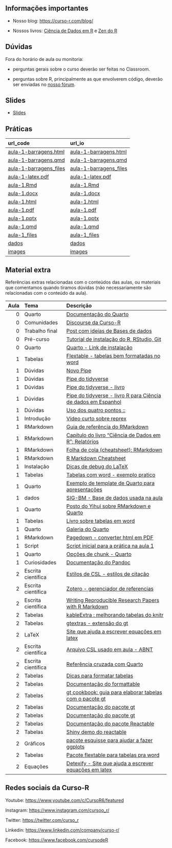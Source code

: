 
<!-- README.md is generated from README.Rmd. Please edit that file -->

## Informações importantes

-   Nosso blog: <https://curso-r.com/blog/>

-   Nossos livros: [Ciência de Dados em R](https://livro.curso-r.com/) e
    [Zen do R](https://curso-r.github.io/zen-do-r/)

## Dúvidas

Fora do horário de aula ou monitoria:

-   perguntas gerais sobre o curso deverão ser feitas no Classroom.

-   perguntas sobre R, principalmente as que envolverem código, deverão
    ser enviadas no [nosso fórum](https://discourse.curso-r.com/).

## Slides

-   [Slides](https://curso-r.github.io/main-relatorios/slides/)

## Práticas

| url_code                                                                                                         | url_io                                                                                                |
|:-----------------------------------------------------------------------------------------------------------------|:------------------------------------------------------------------------------------------------------|
| [aula-1-barragens.html](https://github.com/curso-r/202210-relatorios/blob/main/praticas/aula-1-barragens.html)   | [aula-1-barragens.html](https://curso-r.github.io/202210-relatorios/praticas/aula-1-barragens.html)   |
| [aula-1-barragens.qmd](https://github.com/curso-r/202210-relatorios/blob/main/praticas/aula-1-barragens.qmd)     | [aula-1-barragens.qmd](https://curso-r.github.io/202210-relatorios/praticas/aula-1-barragens.qmd)     |
| [aula-1-barragens_files](https://github.com/curso-r/202210-relatorios/blob/main/praticas/aula-1-barragens_files) | [aula-1-barragens_files](https://curso-r.github.io/202210-relatorios/praticas/aula-1-barragens_files) |
| [aula-1-latex.pdf](https://github.com/curso-r/202210-relatorios/blob/main/praticas/aula-1-latex.pdf)             | [aula-1-latex.pdf](https://curso-r.github.io/202210-relatorios/praticas/aula-1-latex.pdf)             |
| [aula-1.Rmd](https://github.com/curso-r/202210-relatorios/blob/main/praticas/aula-1.Rmd)                         | [aula-1.Rmd](https://curso-r.github.io/202210-relatorios/praticas/aula-1.Rmd)                         |
| [aula-1.docx](https://github.com/curso-r/202210-relatorios/blob/main/praticas/aula-1.docx)                       | [aula-1.docx](https://curso-r.github.io/202210-relatorios/praticas/aula-1.docx)                       |
| [aula-1.html](https://github.com/curso-r/202210-relatorios/blob/main/praticas/aula-1.html)                       | [aula-1.html](https://curso-r.github.io/202210-relatorios/praticas/aula-1.html)                       |
| [aula-1.pdf](https://github.com/curso-r/202210-relatorios/blob/main/praticas/aula-1.pdf)                         | [aula-1.pdf](https://curso-r.github.io/202210-relatorios/praticas/aula-1.pdf)                         |
| [aula-1.pptx](https://github.com/curso-r/202210-relatorios/blob/main/praticas/aula-1.pptx)                       | [aula-1.pptx](https://curso-r.github.io/202210-relatorios/praticas/aula-1.pptx)                       |
| [aula-1.qmd](https://github.com/curso-r/202210-relatorios/blob/main/praticas/aula-1.qmd)                         | [aula-1.qmd](https://curso-r.github.io/202210-relatorios/praticas/aula-1.qmd)                         |
| [aula-1_files](https://github.com/curso-r/202210-relatorios/blob/main/praticas/aula-1_files)                     | [aula-1_files](https://curso-r.github.io/202210-relatorios/praticas/aula-1_files)                     |
| [dados](https://github.com/curso-r/202210-relatorios/blob/main/praticas/dados)                                   | [dados](https://curso-r.github.io/202210-relatorios/praticas/dados)                                   |
| [images](https://github.com/curso-r/202210-relatorios/blob/main/praticas/images)                                 | [images](https://curso-r.github.io/202210-relatorios/praticas/images)                                 |

## Material extra

Referências extras relacionadas com o conteúdos das aulas, ou materiais
que comentamos quando tiramos dúvidas (não necessariamente são
relacionadas com o conteúdo da aula).

| Aula | Tema               | Descrição                                                                                                                                                    |
|-----:|:-------------------|:-------------------------------------------------------------------------------------------------------------------------------------------------------------|
|    0 | Quarto             | [Documentação do Quarto](https://quarto.org/docs/guide/)                                                                                                     |
|    0 | Comunidades        | [Discourse da Curso-R](https://discourse.curso-r.com)                                                                                                        |
|    0 | Trabalho final     | [Post com ideias de Bases de dados](https://blog.curso-r.com/posts/2022-06-11-bases-de-dados/)                                                               |
|    0 | Pré-curso          | [Tutorial de instalação do R, RStudio, Git](https://www.youtube.com/watch?t=2415&v=fiZStofJqMQ&feature=youtu.be)                                             |
|    0 | Quarto             | [Quarto - Link de instalação](https://quarto.org/docs/get-started/)                                                                                          |
|    1 | Tabelas            | [Flextable - tabelas bem formatadas no word](https://ardata-fr.github.io/flextable-book/)                                                                    |
|    1 | Dúvidas            | [Novo Pipe](https://blog.curso-r.com/posts/2021-05-06-o-novo-pipe-esta-chegando/)                                                                            |
|    1 | Dúvidas            | [Pipe do tidyverse](https://curso-r.github.io/main-r4ds-1/slides/04-manipulacao.html#14)                                                                     |
|    1 | Dúvidas            | [Pipe do tidyverse - livro](https://livro.curso-r.com/6-1-o-operador-pipe.html)                                                                              |
|    1 | Dúvidas            | [Pipe do tidyverse - livro R para Ciência de dados em Espanhol](https://es.r4ds.hadley.nz/pipes.html)                                                        |
|    1 | Dúvidas            | [Uso dos quatro pontos ::](https://curso-r.github.io/zen-do-r/funcoes-deps.html#quatro-pontos)                                                               |
|    1 | Introdução         | [Video curto sobre reprex](https://youtu.be/IxlGYVnaGXk)                                                                                                     |
|    1 | RMarkdown          | [Guia de referência do RMarkdown](https://rstudio.com/wp-content/uploads/2015/03/rmarkdown-reference.pdf)                                                    |
|    1 | RMarkdown          | [Capítulo do livro “Ciência de Dados em R”: Relatórios](https://livro.curso-r.com/9-relatorios.html)                                                         |
|    1 | RMarkdown          | [Folha de cola (cheatsheet): RMarkdown](https://github.com/rstudio/cheatsheets/raw/master/rmarkdown-2.0.pdf)                                                 |
|    1 | RMarkdown          | [R Markdown Cheatsheet](https://www.rstudio.com/wp-content/uploads/2015/02/rmarkdown-cheatsheet.pdf)                                                         |
|    1 | Instalação         | [Dicas de debug do LaTeX](https://github.com/yihui/tinytex/issues/103)                                                                                       |
|    1 | Tabelas            | [Tabelas com word - exemplo pratico](https://github.com/beatrizmilz/ambi-agua-2823/blob/main/inst/manuscript.Rmd)                                            |
|    1 | Quarto             | [Exemplo de template de Quarto para apresentações](https://github.com/beatrizmilz/quarto-rladies-theme)                                                      |
|    1 | dados              | [SIG-BM - Base de dados usada na aula](https://app.anm.gov.br/SIGBM/Publico/ClassificacaoNacionalDaBarragem)                                                 |
|    1 | Quarto             | [Posto do Yihui sobre RMarkdown e Quarto](https://yihui.org/en/2022/04/quarto-r-markdown/)                                                                   |
|    1 | Tabelas            | [Livro sobre tabelas em word](https://ardata-fr.github.io/flextable-book/)                                                                                   |
|    1 | Quarto             | [Galeria do Quarto](https://quarto.org/docs/gallery/)                                                                                                        |
|    1 | RMarkdown          | [Pagedown - converter html em PDF](https://github.com/rstudio/pagedown)                                                                                      |
|    1 | Script             | [Script inicial para a prática na aula 1](https://raw.githubusercontent.com/curso-r/main-relatorios/main/praticas/aula_1/exemplo_rmd_qmd/esqueleto-aula-1.R) |
|    1 | Quarto             | [Opções de chunk - Quarto](https://quarto.org/docs/reference/cells/cells-knitr.html#cell-output)                                                             |
|    1 | Curiosidades       | [Documentação do Pandoc](https://pandoc.org/)                                                                                                                |
|    2 | Escrita científica | [Estilos de CSL - estilos de citação](https://github.com/citation-style-language/styles)                                                                     |
|    2 | Escrita científica | [Zotero - gerenciador de referencias](https://www.zotero.org/)                                                                                               |
|    2 | Escrita científica | [Writing Reproducible Research Papers with R Markdown](https://resulumit.com/teaching/rmd_workshop.html#1)                                                   |
|    2 | Tabelas            | [kableExtra : melhorando tabelas do knitr](https://cran.r-project.org/web/packages/kableExtra/vignettes/awesome_table_in_html.html)                          |
|    2 | Tabelas            | [gtextras - extensão do gt](https://themockup.blog/posts/2022-06-13-gtextras-cran/)                                                                          |
|    2 | LaTeX              | [Site que ajuda a escrever equações em latex](https://app.mettzer.com/latex)                                                                                 |
|    2 | Escrita científica | [Arquivo CSL usado em aula - ABNT](https://github.com/citation-style-language/styles/blob/master/associacao-brasileira-de-normas-tecnicas.csl)               |
|    2 | Escrita científica | [Referência cruzada com Quarto](https://quarto.org/docs/authoring/cross-references.html)                                                                     |
|    2 | Tabelas            | [Dicas para formatar tabelas](https://www.curso-r.com/blog/2020-12-03-dicas-relatorios-r4ds1_tabelas/)                                                       |
|    2 | Tabelas            | [Documentação do formattable](https://renkun-ken.github.io/formattable/)                                                                                     |
|    2 | Tabelas            | [gt cookbook: guia para elaborar tabelas com o pacote gt](https://themockup.blog/static/gt-cookbook.html)                                                    |
|    2 | Tabelas            | [Documentação do pacote gt](https://gt.rstudio.com/)                                                                                                         |
|    2 | Tabelas            | [Documentação do pacote gt](https://gt.rstudio.com/)                                                                                                         |
|    2 | Tabelas            | [Documentação do pacote Reactable](https://glin.github.io/reactable/)                                                                                        |
|    2 | Tabelas            | [Shiny demo do reactable](https://glin.github.io/reactable/articles/shiny-demo.html)                                                                         |
|    2 | Gráficos           | [pacote esquisse para ajudar a fazer ggplots](https://github.com/dreamRs/esquisse)                                                                           |
|    2 | Tabelas            | [Pacote flextable para tabelas pra word](https://davidgohel.github.io/flextable/)                                                                            |
|    2 | Equações           | [Detexify - Site que ajuda a escrever equações em latex](https://detexify.kirelabs.org/classify.html)                                                        |

## Redes sociais da Curso-R

Youtube: <https://www.youtube.com/c/CursoR6/featured>

Instagram: <https://www.instagram.com/cursoo_r/>

Twitter: <https://twitter.com/curso_r>

Linkedin: <https://www.linkedin.com/company/curso-r/>

Facebook: <https://www.facebook.com/cursodeR>
